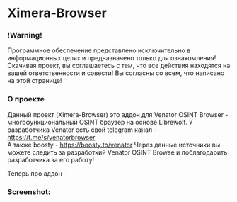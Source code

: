 # Ximera-Browser

### !Warning!
Программное обеспечение представлено исключительно в информационных целях и предназначено только для ознакомления!
Скачивая проект, вы соглашаетесь с тем, что все действия находятся на вашей ответственности и совести!
Вы согласны со всем, что написано на этой странице!

### О проекте
Данный проект (Ximera-Browser) это аддон для Venator OSINT Browser - многофункциональный OSINT браузер на основе Librewolf.
У разработчика Venator есть свой telegram канал - https://t.me/s/venatorbrowser
<br /> А также boosty - https://boosty.to/venator
Через данные источники вы можете следить за разработкий Venator OSINT Browse и поблагодарить разработчика за его работу!

Теперь про аддон - 

### Screenshot:
